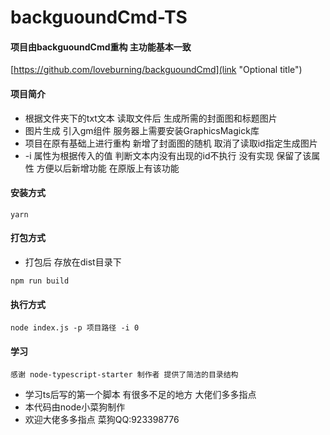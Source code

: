 # backguoundCmd-TS

#### 项目由backguoundCmd重构 主功能基本一致 
[https://github.com/loveburning/backguoundCmd](link "Optional title")

#### 项目简介
* 根据文件夹下的txt文本 读取文件后 生成所需的封面图和标题图片
* 图片生成 引入gm组件 服务器上需要安装GraphicsMagick库
* 项目在原有基础上进行重构 新增了封面图的随机 取消了读取id指定生成图片
* -i 属性为根据传入的值 判断文本内没有出现的id不执行 没有实现 保留了该属性 方便以后新增功能 在原版上有该功能

#### 安装方式
```
yarn
```

#### 打包方式
* 打包后 存放在dist目录下
```
npm run build
```

#### 执行方式
```
node index.js -p 项目路径 -i 0 
```

#### 学习
```
感谢 node-typescript-starter 制作者 提供了简洁的目录结构
```
* 学习ts后写的第一个脚本 有很多不足的地方 大佬们多多指点
* 本代码由node小菜狗制作
* 欢迎大佬多多指点 菜狗QQ:923398776

